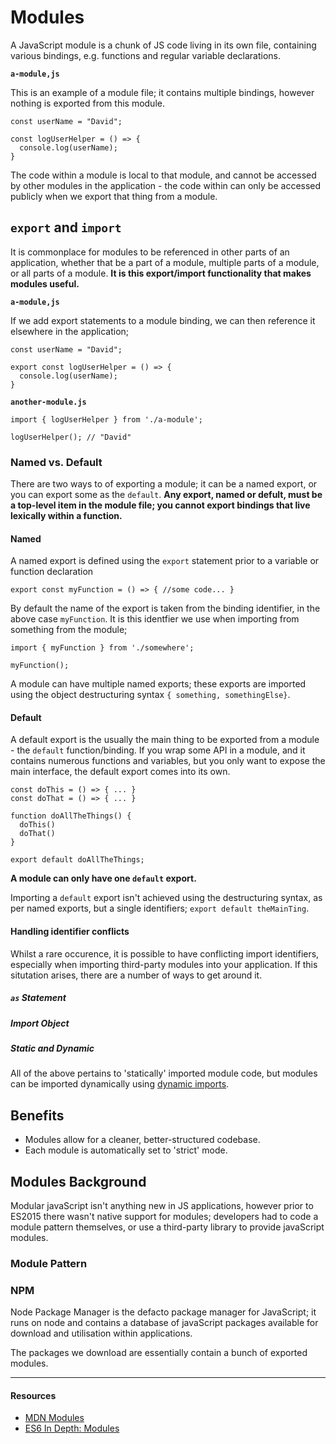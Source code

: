 # Modules

A JavaScript module is a chunk of JS code living in its own file, containing various bindings, e.g. functions and regular variable declarations.

**`a-module,js`**

This is an example of a module file; it contains multiple bindings, however nothing is exported from this module.

```
const userName = "David";

const logUserHelper = () => {
  console.log(userName);
}
```

The code within a module is local to that module, and cannot be accessed by other modules in the application - the code within can only be accessed publicly when we export that thing from a module.

## `export` and `import`

It is commonplace for modules to be referenced in other parts of an application, whether that be a part of a module, multiple parts of a module, or all parts of a module. **It is this export/import functionality that makes modules useful.**

**`a-module,js`**

If we add export statements to a module binding, we can then reference it elsewhere in the application;

```
const userName = "David";

export const logUserHelper = () => {
  console.log(userName);
}
```

**`another-module.js`**

```
import { logUserHelper } from './a-module';

logUserHelper(); // "David"
```

### Named vs. Default

There are two ways to of exporting a module; it can be a named export, or you can export some as the `default`. **Any export, named or defult, must be a top-level item in the module file; you cannot export bindings that live lexically within a function.**

#### Named

A named export is defined using the `export` statement prior to a variable or function declaration

```
export const myFunction = () => { //some code... }
```

By default the name of the export is taken from the binding identifier, in the above case `myFunction`. It is this identfier we use when importing from something from the module;

```
import { myFunction } from './somewhere';

myFunction();
```

A module can have multiple named exports; these exports are imported using the object destructuring syntax `{ something, somethingElse}`.

#### Default

A default export is the usually the main thing to be exported from a module - the `default` function/binding. If you wrap some API in a module, and it contains numerous functions and variables, but you only want to expose the main interface, the default export comes into its own.

```
const doThis = () => { ... }
const doThat = () => { ... }

function doAllTheThings() {
  doThis()
  doThat()
}

export default doAllTheThings;

```

**A module can only have one `default` export.**

Importing a `default` export isn't achieved using the destructuring syntax, as per named exports, but a single identifiers; `export default theMainTing`.

#### Handling identifier conflicts

Whilst a rare occurence, it is possible to have conflicting import identifiers, especially when importing third-party modules into your application. If this situtation arises, there are a number of ways to get around it.

##### `as` Statement

##### Import Object

##### Static and Dynamic

All of the above pertains to 'statically' imported module code, but modules can be imported dynamically using [dynamic imports](dynamic-module-loading).

## **Benefits**

- Modules allow for a cleaner, better-structured codebase.
- Each module is automatically set to 'strict' mode.

## **Modules Background**

Modular javaScript isn't anything new in JS applications, however prior to ES2015 there wasn't native support for modules; developers had to code a module pattern themselves, or use a third-party library to provide javaScript modules.

### Module Pattern

### NPM

Node Package Manager is the defacto package manager for JavaScript; it runs on node and contains a database of javaScript packages available for download and utilisation within applications.

The packages we download are essentially contain a bunch of exported modules.

---

#### Resources

- [MDN Modules](https://developer.mozilla.org/en-US/docs/Web/JavaScript/Guide/Modules)
- [ES6 In Depth: Modules](https://hacks.mozilla.org/2015/08/es6-in-depth-modules/)
